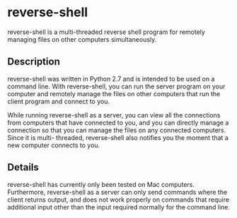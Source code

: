 # reverse-shell
reverse-shell is a multi-threaded reverse shell program for remotely managing files on other computers simultaneously.

## Description
reverse-shell was written in Python 2.7 and is intended to be used on a command line. With reverse-shell, you can
run the server program on your computer and remotely manage the files on other computers that run the client
program and connect to you.

While running reverse-shell as a server, you can view all the connections from computers that have connected to you, and
you can directly manage a connection so that you can manage the files on any connected computers. Since it is multi-
threaded, reverse-shell also notifies you the moment that a new computer connects to you.

## Details
reverse-shell has currently only been tested on Mac computers. Furthermore, reverse-shell as a server can only send
commands where the client returns output, and does not work properly on commands that require additional input other
than the input required normally for the command line.